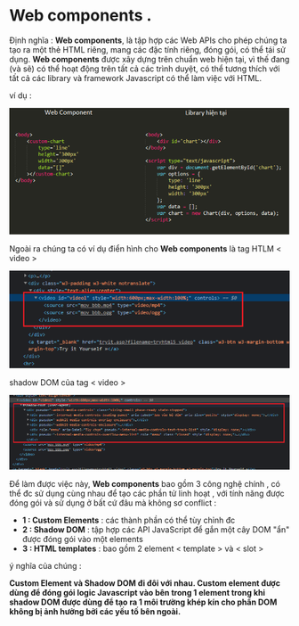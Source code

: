 # Web components .

Định nghĩa : **Web components**, là tập hợp các Web APIs cho phép chúng ta tạo ra một thẻ HTML riêng, mang các đặc tính riêng, đóng gói, có thể tái sử dụng. **Web components** được xây dựng trên chuẩn web hiện tại, vì thế đang (và sẽ) có thể hoạt động trên tất cả các trình duyệt, có thể tương thích với tất cả các library và framework Javascript có thể làm việc với HTML.

ví dụ :

![webComponent](https://github.com/mana147/JavaScript/blob/main/web-components/img/webComponent.png?raw=true)

Ngoài ra chúng ta có ví dụ điển hình cho **Web components** là tag HTLM < video >

![tagVideoHtml](https://github.com/mana147/JavaScript/blob/main/web-components/img/tagVideoHtml.png?raw=true)

shadow DOM của tag < video >

![tagVideoHtmlDOM](https://github.com/mana147/JavaScript/blob/main/web-components/img/tagVideoHtmlDOM.png?raw=true)


Để làm được việc này, **Web components** bao gồm 3 công nghệ chính , có thể đc sử dụng cùng nhau để tạo các phần tử linh hoạt , với tính năng được đóng gói và sử dụng ở bất cứ đâu mà không sơ conflict :

- **1 : Custom Elements** : các thành phần có thể tùy chỉnh đc
- **2 : Shadow DOM** : tập hợp các API JavaScript để gắn một cây DOM "ẩn" được đóng gói vào một elements 
- **3 : HTML templates** : bao gồm 2 element < template > và < slot >

ý nghĩa của chúng : 

**Custom Element và Shadow DOM đi đôi với nhau. Custom element được dùng để đóng gói logic Javascript vào bên trong 1 element trong khi shadow DOM được dùng để tạo ra 1 môi trường khép kín cho phần DOM không bị ảnh hưởng bởi các yếu tố bên ngoài.**
